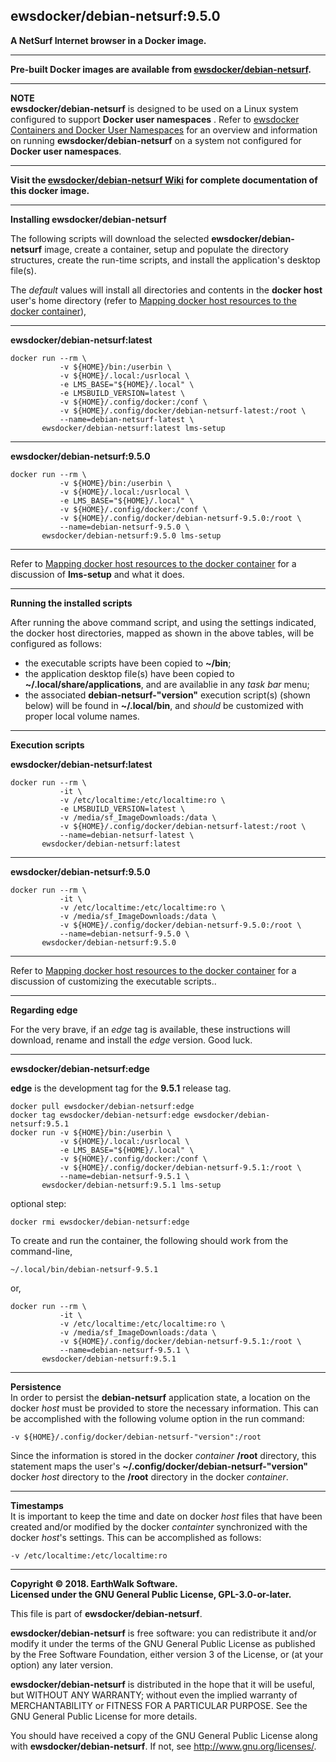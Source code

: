## ewsdocker/debian-netsurf:9.5.0  

**A NetSurf Internet browser in a Docker image.**  

____  

**Pre-built Docker images are available from [ewsdocker/debian-netsurf](https://hub.docker.com/r/ewsdocker/debian-netsurf).**  

____  

**NOTE**  
**ewsdocker/debian-netsurf** is designed to be used on a Linux system configured to support **Docker user namespaces** .  Refer to [ewsdocker Containers and Docker User Namespaces](https://github.com/ewsdocker/ewsdocker.github.io/wiki/UserNS-Overview) for an overview and information on running **ewsdocker/debian-netsurf** on a system not configured for **Docker user namespaces**.
____  

**Visit the [ewsdocker/debian-netsurf Wiki](https://github.com/ewsdocker/debian-netsurf/wiki/QuickStart) for complete documentation of this docker image.**  
____  

**Installing ewsdocker/debian-netsurf**  

The following scripts will download the selected **ewsdocker/debian-netsurf** image, create a container, setup and populate the directory structures, create the run-time scripts, and install the application's desktop file(s).  

The _default_ values will install all directories and contents in the **docker host** user's home directory (refer to [Mapping docker host resources to the docker container](https://github.com/ewsdocker/debian-netsurf/wiki/QuickStart#mapping)),  

____  

**ewsdocker/debian-netsurf:latest**  
  
    docker run --rm \
               -v ${HOME}/bin:/userbin \
               -v ${HOME}/.local:/usrlocal \
               -e LMS_BASE="${HOME}/.local" \
               -e LMSBUILD_VERSION=latest \
               -v ${HOME}/.config/docker:/conf \
               -v ${HOME}/.config/docker/debian-netsurf-latest:/root \
               --name=debian-netsurf-latest \
           ewsdocker/debian-netsurf:latest lms-setup  

____  

**ewsdocker/debian-netsurf:9.5.0**  
  
    docker run --rm \
               -v ${HOME}/bin:/userbin \
               -v ${HOME}/.local:/usrlocal \
               -e LMS_BASE="${HOME}/.local" \
               -v ${HOME}/.config/docker:/conf \
               -v ${HOME}/.config/docker/debian-netsurf-9.5.0:/root \
               --name=debian-netsurf-9.5.0 \
           ewsdocker/debian-netsurf:9.5.0 lms-setup  

____  
  
Refer to [Mapping docker host resources to the docker container](https://github.com/ewsdocker/debian-netsurf/wiki/QuickStart#mapping) for a discussion of **lms-setup** and what it does.  

____  

**Running the installed scripts**

After running the above command script, and using the settings indicated, the docker host directories, mapped as shown in the above tables, will be configured as follows:

+ the executable scripts have been copied to **~/bin**;  
+ the application desktop file(s) have been copied to **~/.local/share/applications**, and are availablie in any _task bar_ menu;  
+ the associated **debian-netsurf-"version"** execution script(s) (shown below) will be found in **~/.local/bin**, and _should_ be customized with proper local volume names.  

____  

**Execution scripts**  

**ewsdocker/debian-netsurf:latest**
  
    docker run --rm \
               -it \
               -v /etc/localtime:/etc/localtime:ro \
               -e LMSBUILD_VERSION=latest \
               -v /media/sf_ImageDownloads:/data \
               -v ${HOME}/.config/docker/debian-netsurf-latest:/root \
               --name=debian-netsurf-latest \
           ewsdocker/debian-netsurf:latest  

____  

**ewsdocker/debian-netsurf:9.5.0**
  
    docker run --rm \
               -it \
               -v /etc/localtime:/etc/localtime:ro \
               -v /media/sf_ImageDownloads:/data \
               -v ${HOME}/.config/docker/debian-netsurf-9.5.0:/root \
               --name=debian-netsurf-9.5.0 \
           ewsdocker/debian-netsurf:9.5.0  

____  
Refer to [Mapping docker host resources to the docker container](https://github.com/ewsdocker/debian-netsurf/wiki/QuickStart#mapping) for a discussion of customizing the executable scripts..  

____  

**Regarding edge**  

For the very brave, if an _edge_ tag is available, these instructions will download, rename and install the _edge_ version.  Good luck.  

____  

**ewsdocker/debian-netsurf:edge**  

**edge** is the development tag for the **9.5.1** release tag.

    docker pull ewsdocker/debian-netsurf:edge
    docker tag ewsdocker/debian-netsurf:edge ewsdocker/debian-netsurf:9.5.1
    docker run -v ${HOME}/bin:/userbin \
               -v ${HOME}/.local:/usrlocal \
               -e LMS_BASE="${HOME}/.local" \
               -v ${HOME}/.config/docker:/conf \
               -v ${HOME}/.config/docker/debian-netsurf-9.5.1:/root \
               --name=debian-netsurf-9.5.1 \
           ewsdocker/debian-netsurf:9.5.1 lms-setup  

optional step:

    docker rmi ewsdocker/debian-netsurf:edge  

To create and run the container, the following should work from the command-line, 

    ~/.local/bin/debian-netsurf-9.5.1  

or,

    docker run --rm \
               -it \
               -v /etc/localtime:/etc/localtime:ro \
               -v /media/sf_ImageDownloads:/data \
               -v ${HOME}/.config/docker/debian-netsurf-9.5.1:/root \
               --name=debian-netsurf-9.5.1 \
           ewsdocker/debian-netsurf:9.5.1    

____  

**Persistence**  
In order to persist the **debian-netsurf** application state, a location on the docker _host_ must be provided to store the necessary information.  This can be accomplished with the following volume option in the run command:

    -v ${HOME}/.config/docker/debian-netsurf-"version":/root  

Since the information is stored in the docker _container_ **/root** directory, this statement maps the user's **~/.config/docker/debian-netsurf-"version"** docker _host_ directory to the **/root** directory in the docker _container_.  

____  
**Timestamps**  
It is important to keep the time and date on docker _host_ files that have been created and/or modified by the docker _containter_ synchronized with the docker _host_'s settings. This can be accomplished as follows:

    -v /etc/localtime:/etc/localtime:ro  

____  
**Copyright © 2018. EarthWalk Software.**  
**Licensed under the GNU General Public License, GPL-3.0-or-later.**  

This file is part of **ewsdocker/debian-netsurf**.  

**ewsdocker/debian-netsurf** is free software: you can redistribute 
it and/or modify it under the terms of the GNU General Public License 
as published by the Free Software Foundation, either version 3 of the 
License, or (at your option) any later version.  

**ewsdocker/debian-netsurf** is distributed in the hope that it will 
be useful, but WITHOUT ANY WARRANTY; without even the implied warranty 
of MERCHANTABILITY or FITNESS FOR A PARTICULAR PURPOSE.  See the
GNU General Public License for more details.  

You should have received a copy of the GNU General Public License
along with **ewsdocker/debian-netsurf**.  If not, see 
<http://www.gnu.org/licenses/>.  

